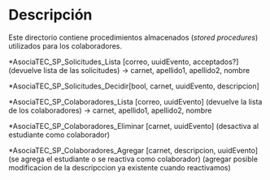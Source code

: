 # Descripción

Este directorio contiene procedimientos almacenados (_stored procedures_) utilizados para los colaboradores.

*AsociaTEC_SP_Solicitudes_Lista [correo, uuidEvento, acceptados?] (devuelve lista de las solicitudes) -> carnet, apellido1, apellido2, nombre

*AsociaTEC_SP_Solicitudes_Decidir[bool, carnet, uuidEvento, descripcion]

*AsociaTEC_SP_Colaboradores_Lista [correo, uuidEvento]  (devuelve la lista de los colaboradores) -> carnet, apellido1, apellido2, nombre

*AsociaTEC_SP_Colaboradores_Eliminar [carnet, uuidEvento] (desactiva al estudiante como colaborador)

*AsociaTEC_SP_Colaboradores_Agregar [carnet, descripcion, uuidEvento] (se agrega el estudiante o se reactiva como colaborador) (agregar posible modificacion de la descripccion ya existente cuando reactivamos)

